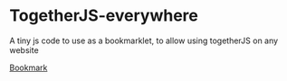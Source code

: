TogetherJS-everywhere
=====================

A tiny js code to use as a bookmarklet, to allow using togetherJS on any website

<a href="javascript:%20(function(){document.documentElement.firstChild.appendChild(document.createElement('script')).src='https://togetherjs.com/togetherjs-min.js';setTimeout(function(){TogetherJS(this)},4000)}()))">Bookmark</a>
